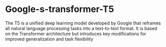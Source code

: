 # Google-s-transformer-T5
The T5 is a unified deep learning model developed by Google that reframes all natural language processing  tasks into a text-to-text format. It is based on the Transformer architecture  but introduces key modifications for improved generalization and task flexibility
